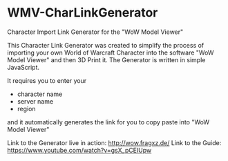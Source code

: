 # WMV-CharLinkGenerator
Character Import Link Generator for the "WoW Model Viewer"

This Character Link Generator was created to simplify the process of importing your own World of Warcraft Character into the software "WoW Model Viewer" and then 3D Print it. The Generator is written in simple JavaScript.

It requires you to enter your
- character name
- server name
- region

and it automatically generates the link for you to copy paste into "WoW Model Viewer"



Link to the Generator live in action: http://wow.fragxz.de/
Link to the Guide: https://www.youtube.com/watch?v=gsX_pCEIUpw

